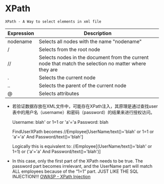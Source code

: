 # XPath

    XPath - A Way to select elements in xml file
    
    
| Expression | Description                                                                                           |
|------------|-------------------------------------------------------------------------------------------------------|
| nodename   | Selects all nodes with the name "nodename"                                                            |
| /          | Selects from the root node                                                                            |
| //         | Selects nodes in the document from the current node that match the selection no matter where they are |
| .          | Selects the current node                                                                              |
| ..         | Selects the parent of the current node                                                                |
| @          | Selects attributes                                                                                    |

* 若验证数据存放在XML文件中，可能存在XPath注入，其原理是通过查找user表中的用户名（username）和密码（password）的结果来进行授权访问。
 
 
    Username: blah' or 1=1 or 'a'='a
    Password: blah

    FindUserXPath becomes //Employee[UserName/text()='blah' or 1=1 or
            'a'='a' And Password/text()='blah']

    Logically this is equivalent to:
            //Employee[(UserName/text()='blah' or 1=1) or
            ('a'='a' And Password/text()='blah')] 
 
* In this case, only the first part of the XPath needs to be true. The password part becomes irrelevant, and the UserName part will match ALL employees because of the “1=1” part. JUST LIKE THE SQL INJECTION!!! [OWASP - XPath Injection](https://owasp.org/www-community/attacks/XPATH_Injection)
